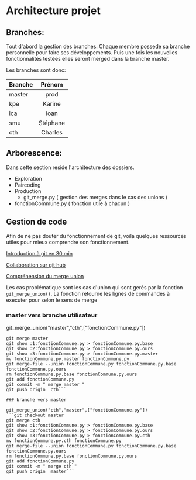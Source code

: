 # Architecture projet

## Branches:
Tout d'abord la gestion des branches:
Chaque membre possede sa branche personnelle pour faire ses développements.
Puis une fois les nouvelles fonctionnalités testées elles seront merged dans la branche master.

Les branches sont donc:

| Branche | Prénom |
|---------|:--------:|
| master |  prod |
| kpe | Karine |
| ica | Ioan |
| smu | Stéphane |
| cth | Charles |


## Arborescence:
Dans cette section reside l'architecture des dossiers.
 * Exploration
 * Paircoding
 * Production
   * git_merge.py ( gestion des merges dans le cas des unions )
 * fonctionCommune.py ( fonction utile à chacun )

## Gestion de code

Afin de ne pas douter du fonctionnement de git, voila quelques ressources utiles pour mieux comprendre son fonctionnement.

[Introduction à git en 30 min](https://www.youtube.com/watch?v=hPfgekYUKgk)

[Collaboration sur git hub](https://github.com/codepath/android_guides/wiki/Collaborating-on-Projects-with-Git)

[Compréhension du merge union](https://stackoverflow.com/questions/46182123/how-to-resolve-a-git-conflict-by-keeping-all-additions-from-both-sides)

Les cas problématique sont les cas d'union qui sont gerés par la fonction ```git_merge_union()```. La fonction retourne les lignes de commandes à executer pour
selon le sens de merge
### master vers branche utilisateur

git_merge_union("master","cth",["fonctionCommune.py"])
 ```git checkout cth
 git merge master
 git show :1:fonctionCommune.py > fonctionCommune.py.base
 git show :2:fonctionCommune.py > fonctionCommune.py.ours
 git show :3:fonctionCommune.py > fonctionCommune.py.master
 mv fonctionCommune.py.master fonctionCommune.py
 git merge-file --union fonctionCommune.py fonctionCommune.py.base fonctionCommune.py.ours
 rm fonctionCommune.py.base fonctionCommune.py.ours
 git add fonctionCommune.py
 git commit -m " merge master "
 git push origin  cth```

### branche vers master

git_merge_union("cth","master",["fonctionCommune.py"])
 ```git checkout master
 git merge cth
 git show :1:fonctionCommune.py > fonctionCommune.py.base
 git show :2:fonctionCommune.py > fonctionCommune.py.ours
 git show :3:fonctionCommune.py > fonctionCommune.py.cth
 mv fonctionCommune.py.cth fonctionCommune.py
 git merge-file --union fonctionCommune.py fonctionCommune.py.base fonctionCommune.py.ours
 rm fonctionCommune.py.base fonctionCommune.py.ours
 git add fonctionCommune.py
 git commit -m " merge cth "
 git push origin  master```